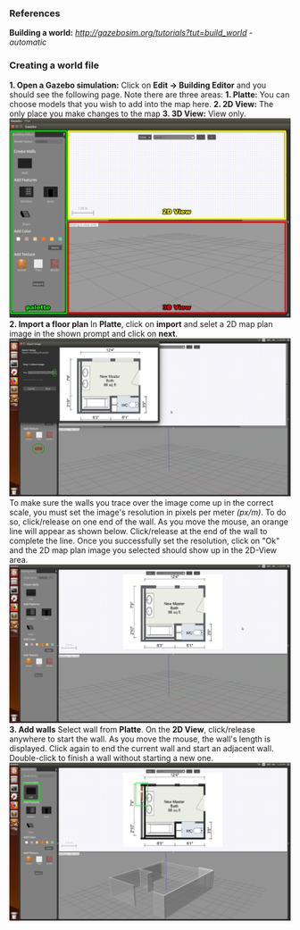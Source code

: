 ### References
**Building a world:** _*http://gazebosim.org/tutorials?tut=build_world - automatic*_ 

### Creating a world file
**1. Open a Gazebo simulation:** Click on **Edit -> Building Editor** and you should see the following page. Note there are three areas:
	**1. Platte:** You can choose models that you wish to add into the map here.
	**2. 2D View:** The only place you make changes to the map
	**3. 3D View:** View only.
![p1](/images/p1.png)
**2. Import a floor plan**
In **Platte**, click on **import** and selet a 2D map plan image in the shown prompt and click on **next**.
![p2](/images/p2.png)
To make sure the walls you trace over the image come up in the correct scale, you must set the image's resolution in pixels per meter _(px/m)_. To do so, click/release on one end of the wall. As you move the mouse, an orange line will appear as shown below. Click/release at the end of the wall to complete the line. Once you successfully set the resolution, click on "Ok" and the 2D map plan image you selected should show up in the 2D-View area.
![p3](/images/p3.png)
**3. Add walls**
Select wall from **Platte**. On the **2D View**, click/release anywhere to start the wall. As you move the mouse, the wall's length is displayed. Click again to end the current wall and start an adjacent wall. Double-click to finish a wall without starting a new one.
![p4](/images/p4.png)
